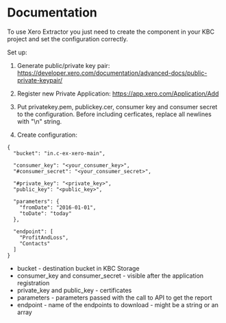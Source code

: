 # Documentation

To use Xero Extractor you just need to create the component in your KBC project and set the configuration correctly.

Set up:

1. Generate public/private key pair: https://developer.xero.com/documentation/advanced-docs/public-private-keypair/

2. Register new Private Application: https://app.xero.com/Application/Add

3. Put privatekey.pem, publickey.cer, consumer key and consumer secret to the configuration. Before including cerficates, replace all newlines with "\n" string.

4. Create configuration:

```
{
  "bucket": "in.c-ex-xero-main",

  "consumer_key": "<your_consumer_key>",
  "#consumer_secret": "<your_consumer_secret>",

  "#private_key": "<private_key>",
  "public_key": "<public_key>",

  "parameters": {
  	"fromDate": "2016-01-01",
  	"toDate": "today"
  },

  "endpoint": [
    "ProfitAndLoss",
    "Contacts"
  ]
}
```

* bucket - destination bucket in KBC Storage
* consumer_key and consumer_secret - visible after the application registration
* private_key and public_key - certificates
* parameters - parameters passed with the call to API to get the report
* endpoint - name of the endpoints to download - might be a string or an array